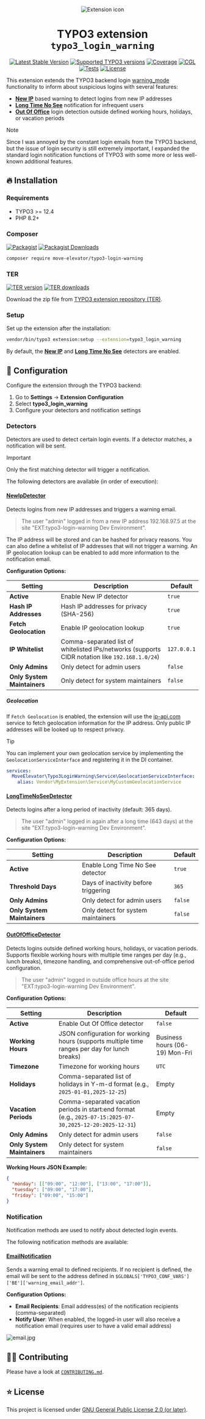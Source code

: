 <div align="center">

![Extension icon](Resources/Public/Icons/Extension.svg)

# TYPO3 extension `typo3_login_warning`

[![Latest Stable Version](https://typo3-badges.dev/badge/typo3_login_warning/version/shields.svg)](https://extensions.typo3.org/extension/typo3_login_warning)
[![Supported TYPO3 versions](https://typo3-badges.dev/badge/typo3_login_warning/typo3/shields.svg)](https://extensions.typo3.org/extension/typo3_login_warning)
[![Coverage](https://img.shields.io/coverallsCoverage/github/move-elevator/typo3-login-warning?logo=coveralls)](https://coveralls.io/github/move-elevator/typo3-login-warning)
[![CGL](https://img.shields.io/github/actions/workflow/status/move-elevator/typo3-login-warning/cgl.yml?label=cgl&logo=github)](https://github.com/move-elevator/typo3-login-warning/actions/workflows/cgl.yml)
[![Tests](https://img.shields.io/github/actions/workflow/status/move-elevator/typo3-login-warning/tests.yml?label=tests&logo=github)](https://github.com/move-elevator/typo3-login-warning/actions/workflows/tests.yml)
[![License](https://poser.pugx.org/move-elevator/typo3-login-warning/license)](LICENSE.md)

</div>

This extension extends the TYPO3 backend login [warning_mode](https://docs.typo3.org/m/typo3/reference-coreapi/main/en-us/Security/GuidelinesIntegrators/GlobalTypo3Options.html#security-global-typo3-options-warning-mode) functionality to inform about suspicious logins with several features:

- [**New IP**](#newipdetector) based warning to detect logins from new IP addresses
- [**Long Time No See**](#longtimenoseedetector) notification for infrequent users
- [**Out Of Office**](#outofofficedetector) login detection outside defined working hours, holidays, or vacation periods

> [!NOTE]
> Since I was annoyed by the constant login emails from the TYPO3 backend, but the issue of login security is still extremely important, I expanded the standard login notification functions of TYPO3 with some more or less well-known additional features.

## 🔥 Installation

### Requirements

* TYPO3 >= 12.4
* PHP 8.2+

### Composer

[![Packagist](https://img.shields.io/packagist/v/move-elevator/typo3-login-warning?label=version&logo=packagist)](https://packagist.org/packages/move-elevator/typo3-login-warning)
[![Packagist Downloads](https://img.shields.io/packagist/dt/move-elevator/typo3-login-warning?color=brightgreen)](https://packagist.org/packages/move-elevator/typo3-login-warning)

``` bash
composer require move-elevator/typo3-login-warning
```

### TER

[![TER version](https://typo3-badges.dev/badge/typo3_login_warning/version/shields.svg)](https://extensions.typo3.org/extension/typo3_login_warning)
[![TER downloads](https://typo3-badges.dev/badge/typo3_login_warning/downloads/shields.svg)](https://extensions.typo3.org/extension/typo3_login_warning)

Download the zip file from [TYPO3 extension repository (TER)](https://extensions.typo3.org/extension/typo3_login_warning).

### Setup

Set up the extension after the installation:

``` bash
vendor/bin/typo3 extension:setup --extension=typo3_login_warning
```

By default, the [**New IP**](#newipdetector) and [**Long Time No See**](#longtimenoseedetector) detectors are enabled.

## 🧰 Configuration

Configure the extension through the TYPO3 backend:

1. Go to **Settings** → **Extension Configuration**
2. Select **typo3_login_warning**
3. Configure your detectors and notification settings

### Detectors

Detectors are used to detect certain login events. If a detector matches, a notification will be sent.

> [!IMPORTANT]
> Only the first matching detector will trigger a notification.

The following detectors are available (in order of execution):

#### [NewIpDetector](Classes/Detector/NewIpDetector.php)

Detects logins from new IP addresses and triggers a warning email.

> The user "admin" logged in from a new IP address 192.168.97.5 at the site "EXT:typo3-login-warning Dev Environment".

The IP address will be stored and can be hashed for privacy reasons. You can also define a whitelist of IP addresses that will not trigger a warning. An IP geolocation lookup can be enabled to add more information to the notification email.

**Configuration Options:**

| Setting | Description | Default     |
|---------|-------------|-------------|
| **Active** | Enable New IP detector | `true`      |
| **Hash IP Addresses** | Hash IP addresses for privacy (SHA-256) | `true`      |
| **Fetch Geolocation** | Enable IP geolocation lookup | `true`      |
| **IP Whitelist** | Comma-separated list of whitelisted IPs/networks (supports CIDR notation like `192.168.1.0/24`) | `127.0.0.1` |
| **Only Admins** | Only detect for admin users | `false`     |
| **Only System Maintainers** | Only detect for system maintainers | `false`     |

##### Geolocation

If `Fetch Geolocation` is enabled, the extension will use the [ip-api.com](https://ip-api.com/) service to fetch geolocation information for the IP address. Only public IP addresses will be looked up to respect privacy.

> [!TIP]
> You can implement your own geolocation service by implementing the `GeolocationServiceInterface` and registering it in the DI container.

```yaml
services:
  MoveElevator\Typo3LoginWarning\Service\GeolocationServiceInterface:
    alias: Vendor\MyExtension\Service\MyCustomGeolocationService
```

#### [LongTimeNoSeeDetector](Classes/Detector/LongTimeNoSeeDetector.php)

Detects logins after a long period of inactivity (default: 365 days).

> The user "admin" logged in again after a long time (643 days) at the site "EXT:typo3-login-warning Dev Environment".

**Configuration Options:**

| Setting | Description | Default |
|---------|-------------|---------|
| **Active** | Enable Long Time No See detector | `true` |
| **Threshold Days** | Days of inactivity before triggering | `365` |
| **Only Admins** | Only detect for admin users | `false` |
| **Only System Maintainers** | Only detect for system maintainers | `false` |

#### [OutOfOfficeDetector](Classes/Detector/OutOfOfficeDetector.php)

Detects logins outside defined working hours, holidays, or vacation periods. Supports flexible working hours with multiple time ranges per day (e.g., lunch breaks), timezone handling, and comprehensive out-of-office period configuration.

> The user "admin" logged in outside office hours at the site "EXT:typo3-login-warning Dev Environment".

**Configuration Options:**

| Setting | Description | Default                        |
|---------|-------------|--------------------------------|
| **Active** | Enable Out Of Office detector | `false`                        |
| **Working Hours** | JSON configuration for working hours (supports multiple time ranges per day for lunch breaks) | Business hours (06-19) Mon-Fri |
| **Timezone** | Timezone for working hours | `UTC`                          |
| **Holidays** | Comma-separated list of holidays in Y-m-d format (e.g., `2025-01-01,2025-12-25`) | Empty                          |
| **Vacation Periods** | Comma-separated vacation periods in start:end format (e.g., `2025-07-15:2025-07-30,2025-12-20:2025-12-31`) | Empty                          |
| **Only Admins** | Only detect for admin users | `false`                        |
| **Only System Maintainers** | Only detect for system maintainers | `false`                        |

**Working Hours JSON Example:**
```json
{
  "monday": [["09:00", "12:00"], ["13:00", "17:00"]],
  "tuesday": ["09:00", "17:00"],
  "friday": ["09:00", "15:00"]
}
```

### Notification

Notification methods are used to notify about detected login events.

The following notification methods are available:

#### [EmailNotification](Classes/Notification/EmailNotification.php)

Sends a warning email to defined recipients. If no recipient is defined, the email will be sent to the address defined in `$GLOBALS['TYPO3_CONF_VARS']['BE']['warning_email_addr']`.

**Configuration Options:**
- **Email Recipients**: Email address(es) of the notification recipients (comma-separated)
- **Notify User**: When enabled, the logged-in user will also receive a notification email (requires user to have a valid email address)

![email.jpg](Documentation/Images/email.jpg)

## 🧑‍💻 Contributing

Please have a look at [`CONTRIBUTING.md`](CONTRIBUTING.md).

## ⭐ License

This project is licensed
under [GNU General Public License 2.0 (or later)](LICENSE.md).